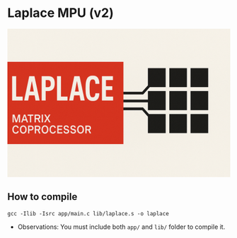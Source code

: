 # Laplace MPU (v2)

![Laplace, Matrix Processor Unit](docs/banner.png)

## How to compile

```
gcc -Ilib -Isrc app/main.c lib/laplace.s -o laplace
```

* Observations: You must include both `app/` and `lib/` folder to compile it.
